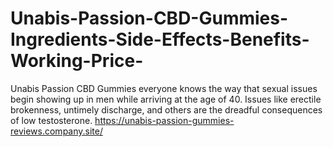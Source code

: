# Unabis-Passion-CBD-Gummies-Ingredients-Side-Effects-Benefits-Working-Price-
Unabis Passion CBD Gummies everyone knows the way that sexual issues begin showing up in men while arriving at the age of 40. Issues like erectile brokenness, untimely discharge, and others are the dreadful consequences of low testosterone. https://unabis-passion-gummies-reviews.company.site/
